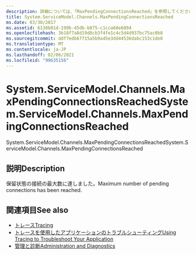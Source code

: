 ```yaml
---
description: 詳細については、「MaxPendingConnectionsReached」を参照してください。
title: System.ServiceModel.Channels.MaxPendingConnectionsReached
ms.date: 03/30/2017
ms.assetid: 6138b01d-199b-45db-b875-c1cca68e6894
ms.openlocfilehash: 3b18f7a8d19d8cb3f4fe1c4c5d4d937bc75ac0b8
ms.sourcegitcommit: ddf7edb67715a5b9a45e3dd44536dabc153c1de0
ms.translationtype: MT
ms.contentlocale: ja-JP
ms.lasthandoff: 02/06/2021
ms.locfileid: "99635156"
---
```

# <a name="systemservicemodelchannelsmaxpendingconnectionsreached"></a><span data-ttu-id="cde95-103">System.ServiceModel.Channels.MaxPendingConnectionsReached</span><span class="sxs-lookup"><span data-stu-id="cde95-103">System.ServiceModel.Channels.MaxPendingConnectionsReached</span></span>

<span data-ttu-id="cde95-104">System.ServiceModel.Channels.MaxPendingConnectionsReached</span><span class="sxs-lookup"><span data-stu-id="cde95-104">System.ServiceModel.Channels.MaxPendingConnectionsReached</span></span>  
  
## <a name="description"></a><span data-ttu-id="cde95-105">説明</span><span class="sxs-lookup"><span data-stu-id="cde95-105">Description</span></span>  

 <span data-ttu-id="cde95-106">保留状態の接続の最大数に達しました。</span><span class="sxs-lookup"><span data-stu-id="cde95-106">Maximum number of pending connections has been reached.</span></span>  
  
## <a name="see-also"></a><span data-ttu-id="cde95-107">関連項目</span><span class="sxs-lookup"><span data-stu-id="cde95-107">See also</span></span>

- [<span data-ttu-id="cde95-108">トレース</span><span class="sxs-lookup"><span data-stu-id="cde95-108">Tracing</span></span>](index.md)
- [<span data-ttu-id="cde95-109">トレースを使用したアプリケーションのトラブルシューティング</span><span class="sxs-lookup"><span data-stu-id="cde95-109">Using Tracing to Troubleshoot Your Application</span></span>](using-tracing-to-troubleshoot-your-application.md)
- [<span data-ttu-id="cde95-110">管理と診断</span><span class="sxs-lookup"><span data-stu-id="cde95-110">Administration and Diagnostics</span></span>](../index.md)
